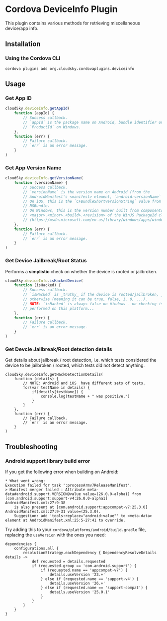 Cordova DeviceInfo Plugin
=========================

This plugin contains various methods for retrieving miscellaneous device/app
info.


Installation
------------

### Using the Cordova CLI

`cordova plugins add org.cloudsky.cordovaplugins.deviceinfo`


Usage
-----

### Get App ID

```javascript
cloudSky.deviceInfo.getAppId(
    function (appId) {
        // Success callback.
        // `appId` is the package name on Android, bundle identifier on iOS,
        // `ProductId` on Windows.
    },
    function (err) {
        // Failure callback.
        // `err` is an error message.
    }
)
```


### Get App Version Name

```javascript
cloudSky.deviceInfo.getVersionName(
    function (versionName) {
        // Success callback.
        // `versionName` is the version name on Android (from the
        // AndroidManifest's <manifest> element, `android:versionName` attribute).
        // On iOS, this is the `CFBundleShortVersionString` value from the main
        // NSBundle.
        // On Windows, this is the version number built from components
        // <major>.<minor>.<build>.<revision> of the WinJS PackageId class
        // (https://msdn.microsoft.com/en-us/library/windows/apps/windows.applicationmodel.packageid.aspx#properties)
    },
    function (err) {
        // Failure callback.
        // `err` is an error message.
    }
)
```


### Get Device Jailbreak/Root Status

Performs a __simplistic__ check on whether the device is rooted or jailbroken.

```javascript
cloudSky.deviceInfo.isHackedDevice(
    function (isHacked) {
        // Success callback.
        // `isHacked` is _truthy_ if the device is rooted/jailbroken, _falsy_
        // otherwise (meaning it can be true, false, 1, 0, ...).
        // NOTE: `isHacked` is always false on Windows - no checking is
        // performed on this platform...
    },
    function (err) {
        // Failure callback.
        // `err` is an error message.
    }
)
```


### Get Devcie Jailbreak/Root detection details

Get details about jailbreak / root detection, i.e. which tests considered the
device to be jailbroken / rooted, which tests did not detect anything.

```
cloudSky.deviceInfo.getHackDetectionDetails(
    function (details) {
        // NOTE: Android and iOS  have different sets of tests.
        for(var testName in details) {
            if(details[testName]) {
                console.log(testName + " was positive.")
            }
        }
    },
    function (err) {
        // Failure callback.
        // `err` is an error message.
    }
)
```


Troubleshooting
---------------

### Android support library build error

If you get the following error when building on Android:

```
* What went wrong:
Execution failed for task ':processArmv7ReleaseManifest'.
> Manifest merger failed : Attribute meta-data#android.support.VERSION@value value=(26.0.0-alpha1) from [com.android.support:support-v4:26.0.0-alpha1] AndroidManifest.xml:27:9-38
  	is also present at [com.android.support:appcompat-v7:25.3.0] AndroidManifest.xml:27:9-31 value=(25.3.0).
  	Suggestion: add 'tools:replace="android:value"' to <meta-data> element at AndroidManifest.xml:25:5-27:41 to override.
```

Try adding this to your `cordova/platforms/android/build.gradle` file, replacing
the `useVersion` with the ones you need:

```
dependencies {
    configurations.all {
        resolutionStrategy.eachDependency { DependencyResolveDetails details ->
            def requested = details.requested
            if (requested.group == 'com.android.support') {
                if (requested.name == 'appcompat-v7') {
                    details.useVersion '23.+'
                } else if (requested.name == 'support-v4') {
                    details.useVersion '26.+'
                } else if (requested.name == 'support-compat') {
                    details.useVersion '25.0.1'
                }
            }
        }
    }
}
```
